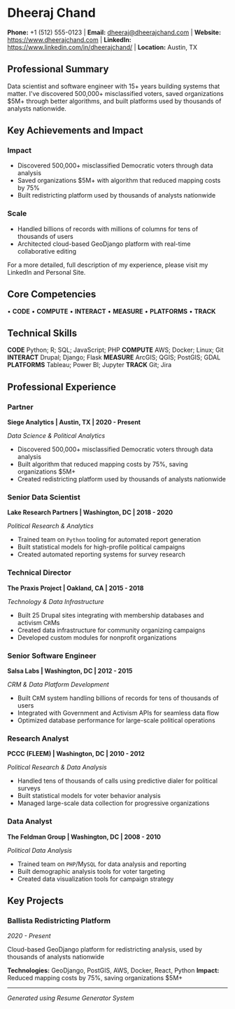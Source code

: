 # Dheeraj Chand

**Phone:** +1 (512) 555-0123 | **Email:** dheeraj@dheerajchand.com | **Website:** https://www.dheerajchand.com | **LinkedIn:** https://www.linkedin.com/in/dheerajchand/ | **Location:** Austin, TX

## Professional Summary

Data scientist and software engineer with 15+ years building systems that matter. I've discovered 500,000+ misclassified voters, saved organizations $5M+ through better algorithms, and built platforms used by thousands of analysts nationwide.

## Key Achievements and Impact

### Impact
- Discovered 500,000+ misclassified Democratic voters through data analysis
- Saved organizations $5M+ with algorithm that reduced mapping costs by 75%
- Built redistricting platform used by thousands of analysts nationwide

### Scale
- Handled billions of records with millions of columns for tens of thousands of users
- Architected cloud-based GeoDjango platform with real-time collaborative editing

For a more detailed, full description of my experience, please visit my LinkedIn and Personal Site.

## Core Competencies

• **CODE**
• **COMPUTE**
• **INTERACT**
• **MEASURE**
• **PLATFORMS**
• **TRACK**

## Technical Skills

**CODE** Python; R; SQL; JavaScript; PHP
**COMPUTE** AWS; Docker; Linux; Git
**INTERACT** Drupal; Django; Flask
**MEASURE** ArcGIS; QGIS; PostGIS; GDAL
**PLATFORMS** Tableau; Power BI; Jupyter
**TRACK** Git; Jira

## Professional Experience

### Partner
**Siege Analytics | Austin, TX | 2020 - Present**

*Data Science & Political Analytics*

- Discovered 500,000+ misclassified Democratic voters through data analysis
- Built algorithm that reduced mapping costs by 75%, saving organizations $5M+
- Created redistricting platform used by thousands of analysts nationwide

### Senior Data Scientist
**Lake Research Partners | Washington, DC | 2018 - 2020**

*Political Research & Analytics*

- Trained team on `Python` tooling for automated report generation
- Built statistical models for high-profile political campaigns
- Created automated reporting systems for survey research

### Technical Director
**The Praxis Project | Oakland, CA | 2015 - 2018**

*Technology & Data Infrastructure*

- Built 25 Drupal sites integrating with membership databases and activism C`R`Ms
- Created data infrastructure for community organizing campaigns
- Developed custom modules for nonprofit organizations

### Senior Software Engineer
**Salsa Labs | Washington, DC | 2012 - 2015**

*CRM & Data Platform Development*

- Built C`R`M system handling billions of records for tens of thousands of users
- Integrated with Government and Activism APIs for seamless data flow
- Optimized database performance for large-scale political operations

### Research Analyst
**PCCC (FLEEM) | Washington, DC | 2010 - 2012**

*Political Research & Data Analysis*

- Handled tens of thousands of calls using predictive dialer for political surveys
- Built statistical models for voter behavior analysis
- Managed large-scale data collection for progressive organizations

### Data Analyst
**The Feldman Group | Washington, DC | 2008 - 2010**

*Political Data Analysis*

- Trained team on `PHP`/My`SQL` for data analysis and reporting
- Built demographic analysis tools for voter targeting
- Created data visualization tools for campaign strategy

## Key Projects

### Ballista Redistricting Platform
*2020 - Present*

Cloud-based GeoDjango platform for redistricting analysis, used by thousands of analysts nationwide

**Technologies:** GeoDjango, PostGIS, AWS, Docker, React, Python
**Impact:** Reduced mapping costs by 75%, saving organizations $5M+

---

*Generated using Resume Generator System*